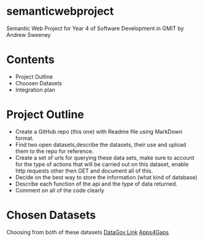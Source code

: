 # semanticwebproject
Semantic Web Project for Year 4 of Software Development in GMIT by Andrew Sweeney

# Contents
* Project Outline
* Choosen Datasets
* Integration plan

# Project Outline

* Create a GitHub repo (this one) with Readme file using MarkDown format. 
* Find two open datasets,describe the datasets, their use and upload them to the repo for reference.
* Create a set of urls for querying these data sets, make sure to account for the type of actions that will be carried out on this dataset, enable http requests other then GET and document all of this.
* Decide on the best way to store the information (what kind of database)
* Describe each function of the api and the type of data returned.
* Comment on all of the code clearly

# Chosen Datasets

Choosing from both of these datasets 
[DataGov Link](https://data.gov.ie/data)
[Apps4Gaps](http://apps4gaps.ie/)





